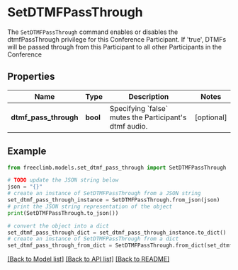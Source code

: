 # SetDTMFPassThrough

The `SetDTMFPassThrough` command enables or disables the dtmfPassThrough privilege for this Conference Participant. If 'true', DTMFs will be passed through from this Participant to all other Participants in the Conference

## Properties

Name | Type | Description | Notes
------------ | ------------- | ------------- | -------------
**dtmf_pass_through** | **bool** | Specifying &#x60;false&#x60; mutes the Participant&#39;s dtmf audio. | [optional] 

## Example

```python
from freeclimb.models.set_dtmf_pass_through import SetDTMFPassThrough

# TODO update the JSON string below
json = "{}"
# create an instance of SetDTMFPassThrough from a JSON string
set_dtmf_pass_through_instance = SetDTMFPassThrough.from_json(json)
# print the JSON string representation of the object
print(SetDTMFPassThrough.to_json())

# convert the object into a dict
set_dtmf_pass_through_dict = set_dtmf_pass_through_instance.to_dict()
# create an instance of SetDTMFPassThrough from a dict
set_dtmf_pass_through_from_dict = SetDTMFPassThrough.from_dict(set_dtmf_pass_through_dict)
```
[[Back to Model list]](../README.md#documentation-for-models) [[Back to API list]](../README.md#documentation-for-api-endpoints) [[Back to README]](../README.md)


